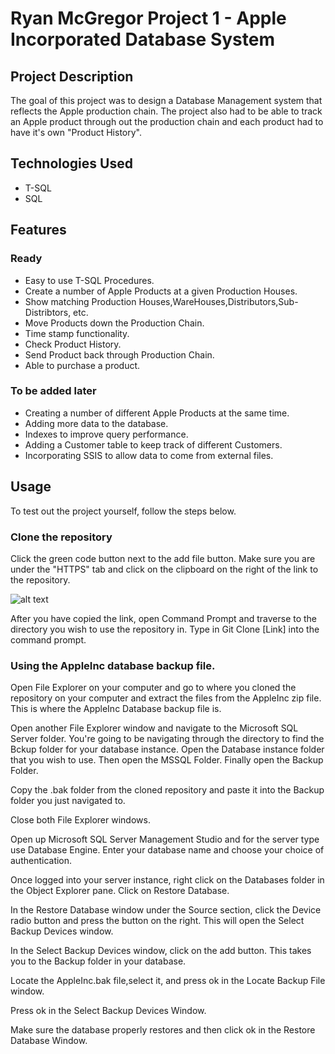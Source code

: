 # Ryan McGregor Project 1 - Apple  Incorporated Database System

## Project Description

The goal of this project was to design a Database Management system that reflects the Apple production chain. The project also had to be able to track an Apple product through out the production chain and each product had to have it's own "Product History". 

## Technologies Used

* T-SQL
* SQL

## Features

### Ready
* Easy to use T-SQL Procedures.
* Create a number of Apple Products at a given Production Houses.
* Show matching Production Houses,WareHouses,Distributors,Sub-Distribtors, etc.
* Move Products down the Production Chain.
* Time stamp functionality.
* Check Product History.
* Send Product back through Production Chain.
* Able to purchase a product.

### To be added later
* Creating a number of different Apple Products at the same time.
* Adding more data to the database.
* Indexes to improve query performance.
* Adding a Customer table to keep track of different Customers.
* Incorporating SSIS to allow data to come from external files.

## Usage
To test out the project yourself, follow the steps below.

### Clone the repository
Click the green code button next to the add file button. Make sure you are under the "HTTPS" tab and click on the clipboard on the right of the link to the repository.

![alt text](https://github.com/[ryan-mcgregor-87]/[Ryan-McGregor-P1]/Pics/GitClone.png?raw=true)

After you have copied the link, open Command Prompt and traverse to the directory you wish to use the repository in. Type in Git Clone [Link] into the command prompt.

### Using the AppleInc database backup file.
Open File Explorer on your computer and go to where you cloned the repository on your computer and extract the files from the AppleInc zip file. This is where the AppleInc Database backup file is.

Open another File Explorer window and navigate to the Microsoft SQL Server folder. You're going to be navigating through the directory to find the Bckup folder for your database instance. Open the Database instance folder that you wish to use. Then open the MSSQL Folder. Finally open the Backup Folder.

Copy the .bak folder from the cloned repository and paste it into the Backup folder you just navigated to.

Close both File Explorer windows.

Open up Microsoft SQL Server Management Studio and for the server type use Database Engine. Enter your database name and choose your choice of authentication.

Once logged into your server instance, right click on the Databases folder in the Object Explorer pane. Click on Restore Database.

In the Restore Database window under the Source section, click the Device radio button and press the button on the right. This will open the Select Backup Devices window.

In the Select Backup Devices window, click on the add button. This takes you to the Backup folder in your database.

Locate the AppleInc.bak file,select it, and press ok in the Locate Backup File window.

Press ok in the Select Backup Devices Window.

Make sure the database properly restores and then click ok in the Restore Database Window.







